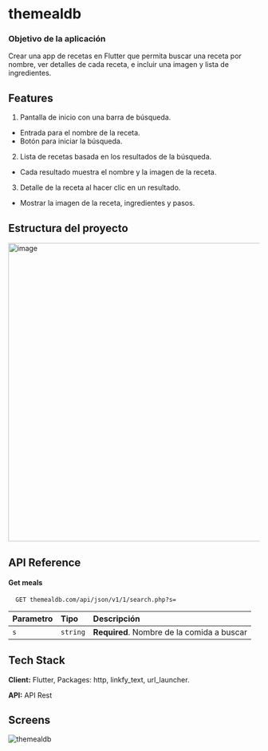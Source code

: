 # themealdb

### Objetivo de la aplicación
Crear una app de recetas en Flutter que permita buscar una receta por nombre, ver detalles de cada receta, e incluir una imagen y lista de ingredientes.

## Features

1. Pantalla de inicio con una barra de búsqueda.
- Entrada para el nombre de la receta.
- Botón para iniciar la búsqueda.
2. Lista de recetas basada en los resultados de la búsqueda.
- Cada resultado muestra el nombre y la imagen de la receta.
3. Detalle de la receta al hacer clic en un resultado.
- Mostrar la imagen de la receta, ingredientes y pasos.

## Estructura del proyecto
<img width="599" alt="image" src="https://github.com/user-attachments/assets/377999f6-37a9-494b-a965-754bc108d48f">

## API Reference

#### Get meals

```http
  GET themealdb.com/api/json/v1/1/search.php?s=
```

| Parametro | Tipo     | Descripción                       |
| :-------- | :------- | :-------------------------------- |
| `s`      | `string` | **Required**. Nombre de la comida a buscar |



## Tech Stack

**Client:** Flutter, Packages: http, linkfy_text, url_launcher.

**API:** API Rest

## Screens
![themealdb](https://github.com/user-attachments/assets/b130afc5-f1d0-4867-abba-18634fe4e5fa)

